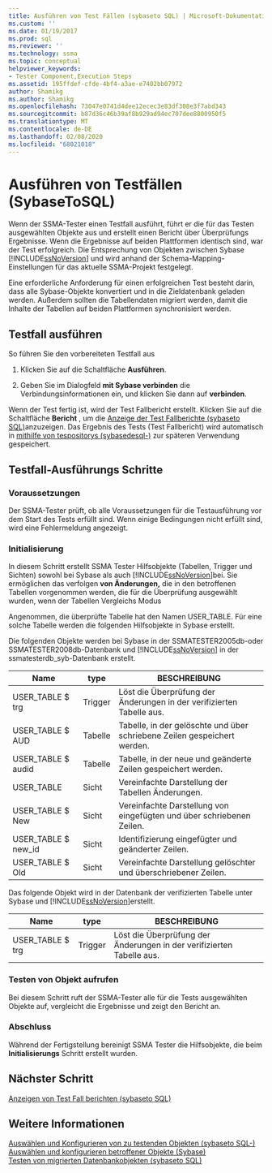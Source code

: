 ```yaml
---
title: Ausführen von Test Fällen (sybaseto SQL) | Microsoft-Dokumentation
ms.custom: ''
ms.date: 01/19/2017
ms.prod: sql
ms.reviewer: ''
ms.technology: ssma
ms.topic: conceptual
helpviewer_keywords:
- Tester Component,Execution Steps
ms.assetid: 195ffdef-cfde-4bf4-a3ae-e7402bb07972
author: Shamikg
ms.author: Shamikg
ms.openlocfilehash: 73047e0741d4dee12ecec3e83df308e3f7abd343
ms.sourcegitcommit: b87d36c46b39af8b929ad94ec707dee8800950f5
ms.translationtype: MT
ms.contentlocale: de-DE
ms.lasthandoff: 02/08/2020
ms.locfileid: "68021018"
---
```

# <a name="running-test-cases-sybasetosql"></a>Ausführen von Testfällen (SybaseToSQL)
Wenn der SSMA-Tester einen Testfall ausführt, führt er die für das Testen ausgewählten Objekte aus und erstellt einen Bericht über Überprüfungs Ergebnisse. Wenn die Ergebnisse auf beiden Plattformen identisch sind, war der Test erfolgreich. Die Entsprechung von Objekten zwischen Sybase [!INCLUDE[ssNoVersion](../../includes/ssnoversion-md.md)] und wird anhand der Schema-Mapping-Einstellungen für das aktuelle SSMA-Projekt festgelegt.  
  
Eine erforderliche Anforderung für einen erfolgreichen Test besteht darin, dass alle Sybase-Objekte konvertiert und in die Zieldatenbank geladen werden. Außerdem sollten die Tabellendaten migriert werden, damit die Inhalte der Tabellen auf beiden Plattformen synchronisiert werden.  
  
## <a name="run-test-case"></a>Testfall ausführen  
So führen Sie den vorbereiteten Testfall aus  
  
1.  Klicken Sie auf die Schaltfläche **Ausführen**.  
  
2.  Geben Sie im Dialogfeld **mit Sybase verbinden** die Verbindungsinformationen ein, und klicken Sie dann auf **verbinden**.  
  
Wenn der Test fertig ist, wird der Test Fallbericht erstellt. Klicken Sie auf die Schaltfläche **Bericht** , um die [Anzeige der Test Fallberichte &#40;sybaseto SQL&#41;](../../ssma/sybase/viewing-test-case-reports-sybasetosql.md)anzuzeigen. Das Ergebnis des Tests (Test Fallbericht) wird automatisch in [mithilfe von tespositorys &#40;sybasedesql-&#41;](../../ssma/sybase/using-test-repositories-sybasetosql.md) zur späteren Verwendung gespeichert.  
  
## <a name="test-case-execution-steps"></a>Testfall-Ausführungs Schritte  
  
### <a name="prerequisites"></a>Voraussetzungen  
Der SSMA-Tester prüft, ob alle Voraussetzungen für die Testausführung vor dem Start des Tests erfüllt sind. Wenn einige Bedingungen nicht erfüllt sind, wird eine Fehlermeldung angezeigt.  
  
### <a name="initialization"></a>Initialisierung  
In diesem Schritt erstellt SSMA Tester Hilfsobjekte (Tabellen, Trigger und Sichten) sowohl bei Sybase als auch [!INCLUDE[ssNoVersion](../../includes/ssnoversion-md.md)]bei. Sie ermöglichen das verfolgen **von Änderungen,** die in den betroffenen Tabellen vorgenommen werden, die für die Überprüfung ausgewählt wurden, wenn der Tabellen Vergleichs Modus  
  
Angenommen, die überprüfte Tabelle hat den Namen USER_TABLE. Für eine solche Tabelle werden die folgenden Hilfsobjekte in Sybase erstellt.  
  
Die folgenden Objekte werden bei Sybase in der SSMATESTER2005db-oder SSMATESTER2008db-Datenbank und [!INCLUDE[ssNoVersion](../../includes/ssnoversion-md.md)] in der ssmatesterdb_syb-Datenbank erstellt.  
  
|Name|type|BESCHREIBUNG|  
|--------|--------|---------------|  
|USER_TABLE $ trg|Trigger|Löst die Überprüfung der Änderungen in der verifizierten Tabelle aus.|  
|USER_TABLE $ AUD|Tabelle|Tabelle, in der gelöschte und über schriebene Zeilen gespeichert werden.|  
|USER_TABLE $ audid|Tabelle|Tabelle, in der neue und geänderte Zeilen gespeichert werden.|  
|USER_TABLE|Sicht|Vereinfachte Darstellung der Tabellen Änderungen.|  
|USER_TABLE $ New|Sicht|Vereinfachte Darstellung von eingefügten und über schriebenen Zeilen.|  
|USER_TABLE $ new_id|Sicht|Identifizierung eingefügter und geänderter Zeilen.|  
|USER_TABLE $ Old|Sicht|Vereinfachte Darstellung gelöschter und überschriebener Zeilen.|  
  
Das folgende Objekt wird in der Datenbank der verifizierten Tabelle unter Sybase und [!INCLUDE[ssNoVersion](../../includes/ssnoversion-md.md)]erstellt.  
  
|Name|type|BESCHREIBUNG|  
|--------|--------|---------------|  
|USER_TABLE $ trg|Trigger|Löst die Überprüfung der Änderungen in der verifizierten Tabelle aus.|  
  
### <a name="test-object-calls"></a>Testen von Objekt aufrufen  
Bei diesem Schritt ruft der SSMA-Tester alle für die Tests ausgewählten Objekte auf, vergleicht die Ergebnisse und zeigt den Bericht an.  
  
### <a name="finalization"></a>Abschluss  
Während der Fertigstellung bereinigt SSMA Tester die Hilfsobjekte, die beim **Initialisierungs** Schritt erstellt wurden.  
  
## <a name="next-step"></a>Nächster Schritt  
[Anzeigen von Test Fall berichten &#40;sybaseto SQL&#41;](../../ssma/sybase/viewing-test-case-reports-sybasetosql.md)  
  
## <a name="see-also"></a>Weitere Informationen  
[Auswählen und Konfigurieren von zu testenden Objekten &#40;sybaseto SQL-&#41;](../../ssma/sybase/selecting-and-configuring-objects-to-test-sybasetosql.md)  
[Auswählen und konfigurieren betroffener Objekte &#40;Sybase&#41;](../../ssma/sybase/selecting-and-configuring-affected-objects-sybasetosql.md)  
[Testen von migrierten Datenbankobjekten &#40;sybaseto SQL&#41;](../../ssma/sybase/testing-migrated-database-objects-sybasetosql.md)  
  
